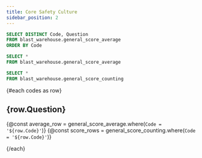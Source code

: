 ```yaml
---
title: Core Safety Culture
sidebar_position: 2
---
```


```sql codes
SELECT DISTINCT Code, Question
FROM blast_warehouse.general_score_average
ORDER BY Code
```

```sql general_score_average
SELECT *
FROM blast_warehouse.general_score_average
```

```sql general_score_counting
SELECT *
FROM blast_warehouse.general_score_counting
```

{#each codes as row}

## {row.Question}

{@const average_row = general_score_average.where(`Code = '${row.Code}'`)}
{@const score_rows = general_score_counting.where(`Code = '${row.Code}'`)}

<BigValue
  data={average_row}
  value="Average"
/>

<BarChart
  data={score_rows}
  x="Score"
  y="Counts"
  series="Code"
/>

{/each}
